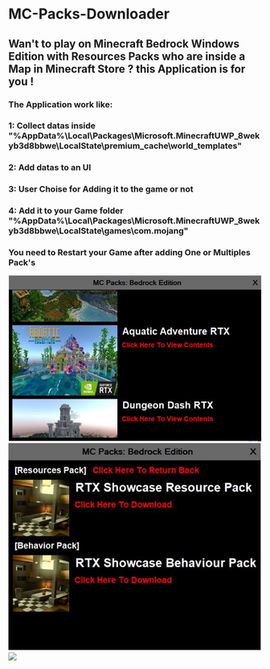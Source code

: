 # MC-Packs-Downloader

<h2>Wan't to play on Minecraft Bedrock Windows Edition with Resources Packs who are inside a Map in Minecraft Store ? this Application is for you !</h2>

<h3>The Application work like:</h3>
<h3>1: Collect datas inside "%AppData%\Local\Packages\Microsoft.MinecraftUWP_8wekyb3d8bbwe\LocalState\premium_cache\world_templates"</h3>
<h3>2: Add datas to an UI</h3>
<h3>3: User Choise for Adding it to the game or not</h3>
<h3>4: Add it to your Game folder "%AppData%\Local\Packages\Microsoft.MinecraftUWP_8wekyb3d8bbwe\LocalState\games\com.mojang"</h3>

<h3>You need to Restart your Game after adding One or Multiples Pack's</h3>

![](https://github.com/AmlostudioDev/MC-Packs-Downloader/blob/main/Preview/McPacksImage1.JPG?raw=true)
![](https://github.com/AmlostudioDev/MC-Packs-Downloader/blob/main/Preview/McPacksImage2.JPG?raw=true)
![](https://github.com/AmlostudioDev/MC-Packs-Downloader/blob/main/Preview/McPacksImage2.PNG?raw=true)
